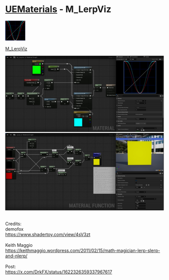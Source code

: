 # <a href="..">UEMaterials</a> - M_LerpViz
<img src="M_LerpViz_00.jpeg" width="64px" /><br/>

<a href="../M_LerpViz.uasset">M_LerpViz</a><br/>

<img src="M_LerpViz_01.jpeg" width="640px" /><br/>
<img src="M_LerpViz_02.jpeg" width="640px" /><br/>

<br/>
Credits:<br/>
demofox<br/>
<a href="https://www.shadertoy.com/view/4sV3zt">https://www.shadertoy.com/view/4sV3zt</a><br/><br/>
Keith Maggio<br/>
<a href="https://keithmaggio.wordpress.com/2011/02/15/math-magician-lerp-slerp-and-nlerp/">https://keithmaggio.wordpress.com/2011/02/15/math-magician-lerp-slerp-and-nlerp/</a><br/>
<br/>
Post:<br/>
<a href="https://x.com/DrkFX/status/1622326359337967617">https://x.com/DrkFX/status/1622326359337967617</a><br/>